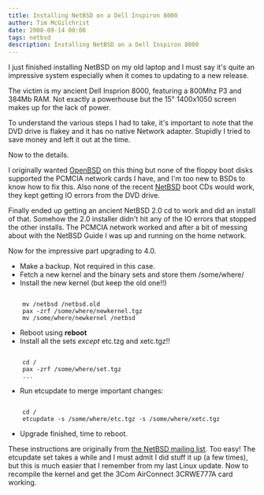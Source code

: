 ```yaml
---
title: Installing NetBSD on a Dell Inspiron 8000
author: Tim McGilchrist
date: 2008-09-14 00:00
tags: netbsd
description: Installing NetBSD on a Dell Inspiron 8000
---
```


I just finished installing NetBSD on my old laptop and I must say it's quite an
impressive system especially when it comes to updating to a new release.

The victim is my ancient Dell Insprion 8000, featuring a 800Mhz P3 and 384Mb
RAM. Not exactly a powerhouse but the 15" 1400x1050 screen makes up for the lack
of power.

To understand the various steps I had to take, it's important to note that the
DVD drive is flakey and it has no native Network adapter. Stupidly I tried to
save money and left it out at the time.

Now to the details.

I originally wanted [OpenBSD](http://www.openbsd.org) on this thing
but none of the floppy boot disks supported the PCMCIA network cards I have, and
I'm too new to BSDs to know how to fix this. Also none of the recent
[NetBSD](http://www.netbsd.org) boot CDs would work, they kept getting IO errors
from the DVD drive.

Finally ended up getting an ancient NetBSD 2.0 cd to work and did an install of
that. Somehow the 2.0 installer didn't hit any of the IO errors that stopped the
other installs. The PCMCIA network worked and after a bit of messing about with
the NetBSD Guide I was up and running on the home network.

Now for the impressive part upgrading to 4.0.

* Make a backup. Not required in this case.
* Fetch a new kernel and the binary sets and store them /some/where/
* Install the new kernel (but keep the old one!!)

``` shell

    mv /netbsd /netbsd.old
    pax -zrf /some/where/newkernel.tgz
    mv /some/where/newkernel /netbsd

```

* Reboot using **reboot**
* Install all the sets *except* etc.tzg and xetc.tgz!!

``` shell

    cd /
    pax -zrf /some/where/set.tgz
    ...

```

* Run etcupdate to merge important changes:

``` shell

    cd /
    etcupdate -s /some/where/etc.tgz -s /some/where/xetc.tgz

```

* Upgrade finished, time to reboot.

These instructions are originally from
[the NetBSD mailing list](http://mail-index.netbsd.org/netbsd-help/2008/03/04/msg000089.html). Too
easy! The etcupdate set takes a while and I must admit I did stuff it up (a few
times), but this is much easier that I remember from my last Linux update. Now
to recompile the kernel and get the 3Com AirConnect 3CRWE777A card working.
